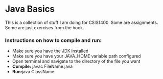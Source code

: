 <h1>Java Basics</h1>

<p>This is a collection of stuff I am doing for CSIS1400. Some are assignments. Some are just exercises from the book.</p>

<h3>Instructions on how to compile and run:</h3>

<ul>
  <li>Make sure you have the JDK installed</li>
  <li>Make sure you have your JAVA_HOME variable path configured</li>
  <li>Open terminal and navigate to the directory of the file you want</li>
  <li><b>Compile:</b> javac FileName.java</li>
  <li><b>Run:</b>java ClassName</li>
 </ul>


